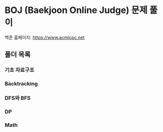 # BOJ (Baekjoon Online Judge) 문제 풀이
백준 홈페이지: <https://www.acmicpc.net>

## 폴더 목록

### 기초 자료구조
### Backtracking
### DFS와 BFS
### DP
### Math
